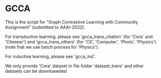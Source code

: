 # GCCA

This is the script for "Graph Contrastive Learning with Community Assignment" (submitted to AAAI-2022).


For transductive learning, please see 'gcca_trans_citation' (for 'Cora' and 'Citeseer') and 'gcca_trans_others' (for 'CS', 'Computer', 'Photo', 'Physics')
(note that we use batch process for 'Physics').


For inductive learning, please see 'gcca_ind'.

We only provide 'Cora' dataset in file folder 'dataset_trans' and other datasets can be downloawded  
